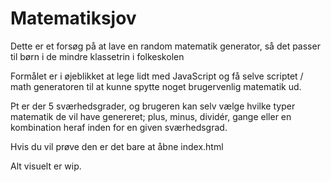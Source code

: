 # Matematiksjov

Dette er et forsøg på at lave en random matematik generator, så det passer til børn i de mindre klassetrin i folkeskolen

Formålet er i øjeblikket at lege lidt med JavaScript og få selve scriptet / math generatoren til at kunne spytte noget brugervenlig matematik ud. 

Pt er der 5 sværhedsgrader, og brugeren kan selv vælge hvilke typer matematik de vil have genereret; plus, minus, dividér, gange eller en kombination heraf inden for en given sværhedsgrad.

Hvis du vil prøve den er det bare at åbne index.html

Alt visuelt er wip.
